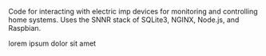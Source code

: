 Code for interacting with electric imp devices for monitoring and controlling home systems.  Uses the SNNR stack of SQLite3, NGINX, Node.js, and Raspbian.

lorem ipsum dolor sit amet
